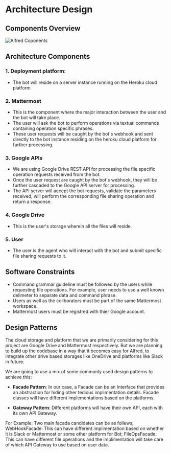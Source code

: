 # Architecture Design

## Components Overview

![Alfred Coponents](https://github.ncsu.edu/csc510-fall2019/CSC510-9/blob/master/img/Alfred%20Architecture.png)

## Architecture Components

### 1. Deployment platform:

- The bot will reside on a server instance running on the Heroku cloud platform

### 2. Mattermost

- This is the component where the major interaction between the user and the bot will take place.
- The user will ask the bot to perform operations via textual commands containing operation specific phrases.
- These user requests will be caught by the bot's webhook and sent directly to the bot instance residing on the heroku cloud  platform for further processing. 

### 3. Google APIs

- We are using Google Drive REST API for processing the file specific operation requests received from the bot.
- Once the user request are caught by the bot's webhook, they will be further cascaded to the Google API server for processing.
- The API server will accept the bot requests, validate the parameters received, will perform the corresponding file sharing operation and return a response.  

### 4. Google Drive

- This is the user's storage wherein all the files will reside.

### 5. User

- The user is the agent who will interact with the bot and submit specific file sharing requests to it.

## Software Constraints

- Command grammar guideline must be followed by the users while requesting file operations. For example, user needs to use a well known delimeter to separate data and command phrase.
- Users as well as the collborators must be part of the same Mattermost workspace.
- Mattermost users must be registred with thier Google account.

## Design Patterns

The cloud storage and platform that we are primarily considering for this project are Google Drive and Mattermost respectively. But we are planning to build up the codebase in a way that it becomes easy for Alfred, to integrate other drive based storages like OneDrive and platforms like Slack in future.

We are going to use a mix of some commonly used design patterns to achieve this:
 
 - **Facade Pattern**: In our case, a Facade can be an Interface that provides an abstraction for hiding other tedious implimentation details. Facade classes will have different implementations based on the platforms.
 
 - **Gateway Pattern**: Different platforms will have their own API, each with its own API Gateway.
 
For Example: Two main facada candidates can be as follews; WebHookFacade: This can have different implimentation based on whether it is Slack or Mattermost or some other platform for Bot; FileOpsFacade: This can have different file operations and the implimentation will take care of which API Gateway to use based on user data.
 
 

